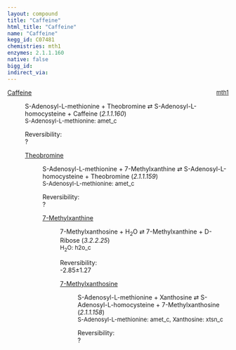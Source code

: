 ```yaml
---
layout: compound
title: "Caffeine"
html_title: "Caffeine"
name: "Caffeine"
kegg_id: C07481
chemistries: mth1
enzymes: 2.1.1.160
native: false
bigg_id: 
indirect_via: 
---
```

<dl><dt class='rs-product'><a href='/compounds/C07481' class='link-dark' data-bs-toggle='tooltip' data-bs-html='true' data-bs-title='KEGG: C07481'>Caffeine</a><span style='float: right; max-width: 40%'><a href='/chemistries/mth1' class='link-dark opacity-50' style='font-size: small; word-wrap: anywhere;'>mth1</a></span></dt><dd><p>S-Adenosyl-L-methionine + Theobromine &#8644; S-Adenosyl-L-homocysteine + Caffeine (<i>2.1.1.160</i>)<br /><span style='font-size: small;'><span data-bs-toggle='tooltip' data-bs-html='true' data-bs-title='KEGG: C00019'>S-Adenosyl-L-methionine</span>: amet_c</span><br /><div class="reversibility_info">Reversibility: <div class="progress"><div class="progress-bar bg-light" role="progressbar" style="width: 100%" aria-valuenow="0" aria-valuemin="0" aria-valuemax="100"></div></div><span>?</span><div class="progress"><div class="progress-bar bg-light" role="progressbar" style="width: 100%" aria-valuenow="0" aria-valuemin="0" aria-valuemax="10"></div></div></div></p><dl><dt><a href='/compounds/C07480' class='link-dark' data-bs-toggle='tooltip' data-bs-html='true' data-bs-title='KEGG: C07480'>Theobromine</a><span style='float: right; max-width: 40%'><a href='/chemistries/None' class='link-dark opacity-50' style='font-size: small; word-wrap: anywhere;'></a></span></dt><dd><p>S-Adenosyl-L-methionine + 7-Methylxanthine &#8644; S-Adenosyl-L-homocysteine + Theobromine (<i>2.1.1.159</i>)<br /><span style='font-size: small;'><span data-bs-toggle='tooltip' data-bs-html='true' data-bs-title='KEGG: C00019'>S-Adenosyl-L-methionine</span>: amet_c</span><br /><div class="reversibility_info">Reversibility: <div class="progress"><div class="progress-bar bg-light" role="progressbar" style="width: 100%" aria-valuenow="0" aria-valuemin="0" aria-valuemax="100"></div></div><span>?</span><div class="progress"><div class="progress-bar bg-light" role="progressbar" style="width: 100%" aria-valuenow="0" aria-valuemin="0" aria-valuemax="10"></div></div></div></p><dl><dt><a href='/compounds/C16353' class='link-dark' data-bs-toggle='tooltip' data-bs-html='true' data-bs-title='KEGG: C16353'>7-Methylxanthine</a><span style='float: right; max-width: 40%'><a href='/chemistries/None' class='link-dark opacity-50' style='font-size: small; word-wrap: anywhere;'></a></span></dt><dd><p>7-Methylxanthosine + H<sub>2</sub>O &#8644; 7-Methylxanthine + D-Ribose (<i>3.2.2.25</i>)<br /><span style='font-size: small;'><span data-bs-toggle='tooltip' data-bs-html='true' data-bs-title='KEGG: C00001'>H<sub>2</sub>O</span>: h2o_c</span><br /><div class="reversibility_info">Reversibility: <div class="progress" style="flex-direction: row-reverse;"><div class="progress-bar bg-success" role="progressbar" style="width: 28.46%" aria-valuenow="-2.8458156864449307" aria-valuemin="0" aria-valuemax="10"></div><div class="progress-bar bg-warning" role="progressbar" style="width: 12.70%" aria-valuenow="-2.8458156864449307" aria-valuemin="0" aria-valuemax="10"></div></div><span>-2.85&plusmn;1.27</span><div class="progress"><div class="progress-bar bg-danger" role="progressbar" style="width: 0%" aria-valuenow="-2.8458156864449307" aria-valuemin="0" aria-valuemax="10"></div></div></div></p><dl><dt><a href='/compounds/C16352' class='link-dark' data-bs-toggle='tooltip' data-bs-html='true' data-bs-title='KEGG: C16352'>7-Methylxanthosine</a><span style='float: right; max-width: 40%'><a href='/chemistries/None' class='link-dark opacity-50' style='font-size: small; word-wrap: anywhere;'></a></span></dt><dd><p>S-Adenosyl-L-methionine + Xanthosine &#8644; S-Adenosyl-L-homocysteine + 7-Methylxanthosine (<i>2.1.1.158</i>)<br /><span style='font-size: small;'><span data-bs-toggle='tooltip' data-bs-html='true' data-bs-title='KEGG: C00019'>S-Adenosyl-L-methionine</span>: amet_c, <span data-bs-toggle='tooltip' data-bs-html='true' data-bs-title='KEGG: C01762'>Xanthosine</span>: xtsn_c</span><br /><div class="reversibility_info">Reversibility: <div class="progress"><div class="progress-bar bg-light" role="progressbar" style="width: 100%" aria-valuenow="0" aria-valuemin="0" aria-valuemax="100"></div></div><span>?</span><div class="progress"><div class="progress-bar bg-light" role="progressbar" style="width: 100%" aria-valuenow="0" aria-valuemin="0" aria-valuemax="10"></div></div></div></p><dl></dl></dd></dl></dd></dl></dd></dl></dd></dl>